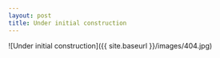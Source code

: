 ```yaml
---
layout: post
title: Under initial construction 
---
```


![Under initial construction]({{ site.baseurl }}/images/404.jpg)
